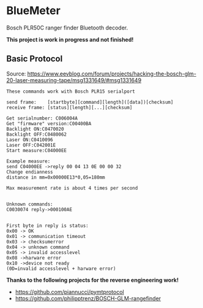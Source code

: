 # BlueMeter

Bosch PLR50C ranger finder Bluetooth decoder.

**This project is work in progress and not finished!**

## Basic Protocol
Source: https://www.eevblog.com/forum/projects/hacking-the-bosch-glm-20-laser-measuring-tape/msg1331649/#msg1331649

```
These commands work with Bosch PLR15 serialport

send frame:    [startbyte][command][length]([data])[checksum]
receive frame: [status][length][...][checksum]

Get serialnumber: C006004A
Get "firmware" version:C00400BA
Backlight ON:C0470020
Backlight OFF:C0480062
Laser ON:C0410096
Laser OFF:C042001E
Start measure:C04000EE

Example measure:
send C04000EE ->reply 00 04 13 0E 00 00 32
Change endianness
distance in mm=0x00000E13*0,05=180mm

Max measurement rate is about 4 times per second


Unknown commands:
C0030074 reply->000100AE


First byte in reply is status:
0x00 -> OK
0x01 -> communication timeout
0x03 -> checksumerror
0x04 -> unknown command
0x05 -> invalid accesslevel
0x08 ->harware error
0x10 ->device not ready
(0D=invalid accesslevel + harware error)
```

**Thanks to the following projects for the reverse engineering work!**

* https://github.com/piannucci/pymtprotocol
* https://github.com/philipptrenz/BOSCH-GLM-rangefinder



	
